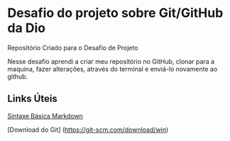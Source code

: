 # Desafio do projeto sobre Git/GitHub da Dio
Repositório Criado para o Desafio de Projeto

Nesse desafio aprendi a criar meu repositório no GitHub, clonar para a maquina, fazer alterações, através do terminal e enviá-lo novamente ao github.

## Links Úteis
[Sintaxe Básica Markdown](https://www.markdownguide.org/basic-syntax/)

[Download do Git] (https://git-scm.com/download/win)



